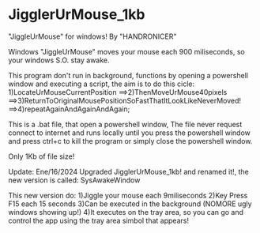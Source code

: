 # JigglerUrMouse_1kb
"JiggleUrMouse" for windows! By "HANDRONICER"

Windows "JiggleUrMouse" moves your mouse each 900 miliseconds, so your windows S.O. stay awake.

This program don't run in background, functions by opening a powershell window and executing a script, the aim is to do this cicle: 
1)LocateUrMouseCurrentPosition
==>2)ThenMoveUrMouse40pixels
==>3)ReturnToOriginalMousePositionSoFastThatItLookLikeNeverMoved!
==>4)repeatAgainAndAgainAndAgain;

This is a .bat file, that open a powershell window, The file never request connect to internet and runs locally until you press the powershell window and press ctrl+c to kill the program or simply close the powershell window.

Only 1Kb of file size!

Update: Ene/16/2024
Upgraded JigglerUrMouse_1kb! and renamed it!, the new version is called: SysAwakeWindow

This new version do:
1)Jiggle your mouse each 9miliseconds
2)Key Press F15 each 15 seconds
3)Can be executed in the background (NOMORE ugly windows showing up!)
4)It executes on the tray area, so you can go and control the app using the tray area simbol that appears!

